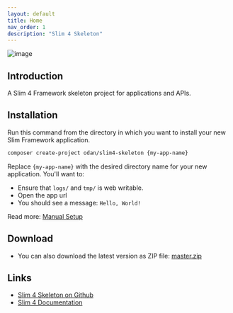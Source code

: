 ```yaml
---
layout: default
title: Home
nav_order: 1
description: "Slim 4 Skeleton"
---
```


![image](https://user-images.githubusercontent.com/781074/67564463-4a102980-f723-11e9-9202-5e1d1641d06c.png)


## Introduction

A Slim 4 Framework skeleton project for applications and APIs.

## Installation

Run this command from the directory in which you want to install your new Slim Framework application.

```bash
composer create-project odan/slim4-skeleton {my-app-name}
```

Replace `{my-app-name}` with the desired directory name for your new application. You'll want to:

* Ensure that `logs/` and `tmp/` is web writable.
* Open the app url
* You should see a message: `Hello, World!`

Read more: [Manual Setup](manual-setup.md)

## Download

* You can also download the latest version as ZIP file: [master.zip](https://github.com/odan/slim4-skeleton/archive/master.zip)

## Links

* [Slim 4 Skeleton on Github](https://github.com/odan/slim4-skeleton)
* [Slim 4 Documentation](http://www.slimframework.com/docs/v4/)
